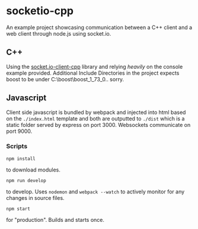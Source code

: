 # socketio-cpp

An example project showcasing communication between a C++ client and a web client through node.js using socket.io.

## C++

Using the [socket.io-client-cpp](https://github.com/socketio/socket.io-client-cpp) library and relying *heavily* on the console example provided.
Additional Include Directories in the project expects boost to be under C:\boost\boost_1_73_0.. sorry.

## Javascript

Client side javascript is bundled by webpack and injected into html based on the `./index.html` template and both are outputted to `./dist` which is a static folder served by express on port 3000. Websockets communicate on port 9000.

### Scripts

```
npm install
```
to download modules.

```
npm run develop
```
to develop. Uses `nodemon` and `webpack --watch` to actively monitor for any changes in source files.

```
npm start
```
for "production". Builds and starts once.